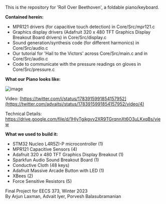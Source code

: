 This is the repository for 'Roll Over Beethoven', a foldable piano/keyboard.

**Contained herein:**
- MPR121 drivers (for capacitive touch detection) in Core/Src/mpr121.c
- Graphics display drivers (Adafruit 320 x 480 TFT Graphics Display Breakout Board drivers) in Core/Src/display.c
- Sound generation/synthesis code (for different harmonics) in Core/Src/audio.c
- Our tutorial for 'Hail to the Victors' across Core/Src/main.c and in Core/Src/audio.c
- Code to communicate with the pressure readings on gloves in Core/Src/pressure.c

**What our Piano looks like:**

![image](https://github.com/adviyer/cloth-piano/assets/70266102/f05b19bc-523b-4fa9-88c7-a6b47dae06ca)

Video: [https://twitter.com/i/status/1783915991854157952](https://twitter.com/advaitsi/status/1783915991854157952/video/4)

Technical Details: https://drive.google.com/file/d/1HIyTgjkgvv2XR9TGrqnnXt6O3uLKxqBs/view

**What we used to build it:**
- STM32 Nucleo L4R5ZI-P microcontroller (1)
- MPR121 Capacitive Sensors (4)
- Adafruit 320 x 480 TFT Graphics Display Breakout (1)
- Sparkfun Audio Sound Breakout Board (1)
- Conductive Cloth (48 keys)
- Adafruit Massive Arcade Button with LED (1)
- XBees (2)
- Force Sensitive Resistors (5)

Final Project for EECS 373, Winter 2023 </br>
By Arjun Laxman, Advait Iyer, Porvesh Balasubramanian
